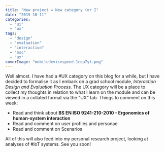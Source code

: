 ```yaml
---
title: "New project = New category (or I"
date: "2015-10-11"
categories: 
  - "ui"
  - "ux"
tags: 
  - "design"
  - "evaluation"
  - "interaction"
  - "msc"
  - "ux"
coverImage: "mobiledevicespeed-1cqu7yt.png"
---
```


Well almost. I have had a #UX category on this blog for a while, but I have decided to formalise it as I embark on a grad school module, _Interaction Design and Evaluation Process._ The UX category will be a place to collect my thoughts in relation to what I learn on the module and can be viewed in a collated format via the "UX" tab. Things to comment on this week:

- Read and think about **BS EN ISO 9241-210-2010 - Ergonomics of human-system interaction**
- Read and comment on user profiles and personae
- Read and comment on Scenarios

All of this will also feed into my personal research project, looking at analyses of #IoT systems. See you soon!
